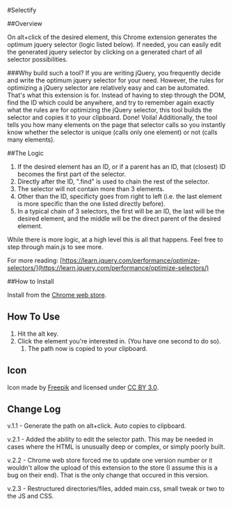 #Selectify

##Overview

On alt+click of the desired element, this Chrome extension generates the optimum jquery selector (logic listed below). If needed, you can easily edit the generated jquery selector by clicking on a generated chart of all selector possibilities.

###Why build such a tool?
If you are writing jQuery, you frequently decide and write the optimum jquery selector for your need. However, the rules for optimizing a jQuery selector are relatively easy and can be automated. That's what this extension is for. Instead of having to step through the DOM, find the ID which could be anywhere, and try to remember again exactly what the rules are for optimizing the jQuery selector, this tool builds the selector and copies it to your clipboard. Done! Voila! Additionally, the tool tells you how many elements on the page that selector calls so you instantly know whether the selector is unique (calls only one element) or not (calls many elements).

##The Logic

1. If the desired element has an ID, or if a parent has an ID, that (closest) ID becomes the first part of the selector. 
2. Directly after the ID, ".find" is used to chain the rest of the selector. 
3. The selector will not contain more than 3 elements.
4. Other than the ID, specificty goes from right to left (i.e. the last element is more specific than the one listed directly before).
5. In a typical chain of 3 selectors, the first will be an ID, the last will be the desired element, and the middle will be the direct parent of the desired element. 

While there is more logic, at a high level this is all that happens. Feel free to step through main.js to see more.

For more reading: [https://learn.jquery.com/performance/optimize-selectors/](https://learn.jquery.com/performance/optimize-selectors/)

##How to Install

Install from the [Chrome web store](https://chrome.google.com/webstore/search/selectify).

## How To Use
1.  Hit the alt key.
1.  Click the element you're interested in. (You have one second to do so).  
	1.  The path now is copied to your clipboard.  

## Icon
Icon made by [Freepik](http://www.flaticon.com) and licensed under [CC BY 3.0](http://creativecommons.org/licenses/by/3.0/).

## Change Log
v.1.1 - Generate the path on alt+click. Auto copies to clipboard.

v.2.1 - Added the ability to edit the selector path. This may be needed in cases where the HTML is unusually deep or complex, or simply poorly built.

v.2.2 - Chrome web store forced me to update one version number or it wouldn't allow the upload of this extension to the store (I assume this is a bug on their end). That is the only change that occured in this version. 

v.2.3 - Restructured directories/files, added main.css, small tweak or two to the JS and CSS.